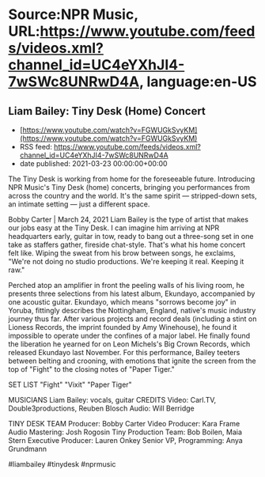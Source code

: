 # Source:NPR Music, URL:https://www.youtube.com/feeds/videos.xml?channel_id=UC4eYXhJI4-7wSWc8UNRwD4A, language:en-US

## Liam Bailey: Tiny Desk (Home) Concert
 - [https://www.youtube.com/watch?v=FGWUGkSvyKM](https://www.youtube.com/watch?v=FGWUGkSvyKM)
 - RSS feed: https://www.youtube.com/feeds/videos.xml?channel_id=UC4eYXhJI4-7wSWc8UNRwD4A
 - date published: 2021-03-23 00:00:00+00:00

The Tiny Desk is working from home for the foreseeable future. Introducing NPR Music's Tiny Desk (home) concerts, bringing you performances from across the country and the world. It's the same spirit — stripped-down sets, an intimate setting — just a different space.

Bobby Carter | March 24, 2021
Liam Bailey is the type of artist that makes our jobs easy at the Tiny Desk. I can imagine him arriving at NPR headquarters early, guitar in tow, ready to bang out a three-song set in one take as staffers gather, fireside chat-style. That's what his home concert felt like. Wiping the sweat from his brow between songs, he exclaims, "We're not doing no studio productions. We're keeping it real. Keeping it raw."

Perched atop an amplifier in front the peeling walls of his living room, he presents three selections from his latest album, Ekundayo, accompanied by one acoustic guitar. Ekundayo, which means "sorrows become joy" in Yoruba, fittingly describes the Nottingham, England, native's music industry journey thus far. After various projects and record deals (including a stint on Lioness Records, the imprint founded by Amy Winehouse), he found it impossible to operate under the confines of a major label. He finally found the liberation he yearned for on Leon Michels's Big Crown Records, which released Ekundayo last November. For this performance, Bailey teeters between belting and crooning, with emotions that ignite the screen from the top of "Fight" to the closing notes of "Paper Tiger."

SET LIST
"Fight"
"Vixit"
"Paper Tiger"

MUSICIANS
Liam Bailey: vocals, guitar
CREDITS
Video: Carl.TV, Double3productions, Reuben Blosch
Audio: Will Berridge

TINY DESK TEAM
Producer: Bobby Carter
Video Producer: Kara Frame
Audio Mastering: Josh Rogosin
Tiny Production Team: Bob Boilen, Maia Stern
Executive Producer: Lauren Onkey
Senior VP, Programming: Anya Grundmann

#liambailey #tinydesk #nprmusic

